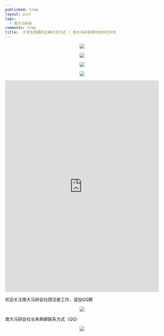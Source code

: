 ```yaml
---
published: true
layout: post
tags:
  - 南大马研会
comments: true
title:  大学生假期的正确打开方式 | 南大马研会带你这样过中秋
---
```


<p align="center"> <img src="https://i.loli.net/2018/09/26/5bab26320381c.jpg"> </p>

<p align="center"> <img src="https://i.loli.net/2018/09/26/5bab26682a329.jpg"> </p>

<p align="center"> <img src="https://i.loli.net/2018/09/26/5bab29793afd5.jpg"> </p>

<p align="center"> <img src="https://i.loli.net/2018/09/26/5bab29c17b455.jpg"> </p>

<div style="width:100%;height:0px;position:relative;padding-bottom:137.037%;"><iframe src="https://streamable.com/s/m2un3/xshqui" frameborder="0" width="100%" height="100%" allowfullscreen style="width:100%;height:100%;position:absolute;left:0px;top:0px;overflow:hidden;"></iframe></div>


欢迎关注南大马研会社团注册工作，请加QQ群

<p align="center"> <img src="https://i.loli.net/2018/09/26/5bab29e34c80e.jpg"> </p>


南大马研会社长朱舜卿联系方式（QQ）

<p align="center"> <img src="https://i.loli.net/2018/09/26/5bab2a133a4f5.jpg"> </p>

